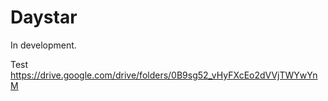 # Daystar

In development.

Test
https://drive.google.com/drive/folders/0B9sg52_vHyFXcEo2dVVjTWYwYnM

